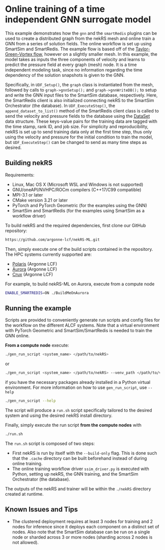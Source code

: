 # Online training of a time independent GNN surrogate model

This example demonstrates how the `gnn` and the `smartRedis` plugins can be used to create a distributed graph from the nekRS mesh and online train a GNN from a series of solution fields.
The online workflow is set up using SmartSim and SmartRedis.
The example flow is based off of the [Taylor-Green-Vortex flow](../tgv/README.md), however on a slightly smaller mesh. 
In this example, the model takes as inputs the three components of velocity and learns to predict the pressure field at every graph (mesh) node.
It is a time independent modeling task, since no information regarding the time dependency of the solution snapshots is given to the GNN.

Specifically, in `UDF_Setup()`, the `graph` class is instantiated from the mesh, followed by calls to `graph->gnnSetup();` and `graph->gnnWriteDB();` to setup and write the GNN input files to the SmartSim database, respectively. Here, the SmartRedis client is also initialized connecting nekRS to the SmartSim Orchestrator (the database).
In `UDF_ExecuteStep()`, the `append_dataset_to_list()` method of the SmartRedis client class is called to send the velocity and pressure fields to the database using the [DataSet](https://www.craylabs.org/docs/sr_data_structures.html#dataset) data structure. 
These keys-value pairs for the training data are tagged with the time stamp, rank ID, and job size.
For simplicity and reproducibility, nekRS is set up to send training data only at the first time step, thus only using the velocity and pressure for the initial condition to train the model, but `UDF_ExecuteStep()` can be changed to send as many time steps as desired.

## Building nekRS

Requirements:
* Linux, Mac OS X (Microsoft WSL and Windows is not supported) 
* GNU/oneAPI/NVHPC/ROCm compilers (C++17/C99 compatible)
* MPI-3.1 or later
* CMake version 3.21 or later 
* PyTorch and PyTorch Geometric (for the examples using the GNN)
* SmartSim and SmartRedis (for the examples using SmartSim as a workflow driver)

To build nekRS and the required dependencies, first clone our GitHub repository:

```sh
https://github.com/argonne-lcf/nekRS-ML.git
```

Then, simply execute one of the build scripts contained in the repository. 
The HPC systems currently supported are:
* [Polaris](https://docs.alcf.anl.gov/polaris/) (Argonne LCF)
* [Aurora](https://docs.alcf.anl.gov/aurora/) (Argonne LCF) 
* [Crux](https://docs.alcf.anl.gov/crux/) (Argonne LCF)

For example, to build nekRS-ML on Aurora, execute from a compute node

```sh
ENABLE_SMARTREDIS=ON ./BuildMeOnAurora
```

## Running the example

Scripts are provided to conveniently generate run scripts and config files for the workflow on the different ALCF systems.
Note that a virtual environment with PyTorch Geometric and SmartSim/SmartRedis is needed to train the GNN online.

**From a compute node** execute:
```sh
./gen_run_script <system_name> </path/to/nekRS>
```
or
```sh
./gen_run_script <system_name> </path/to/nekRS> --venv_path </path/to/venv>
```
if you have the necessary packages already installed in a Python virtual environment. For more information
on how to use `gen_run_script`, use `--help`

```sh
./gen_run_script --help
```

The script will produce a `run.sh` script specifically tailored to the desired system and using the desired nekRS install directory. 

Finally, simply execute the run script **from the compute nodes** with

```bash
./run.sh
```

The `run.sh` script is composed of two steps:

- First nekRS is run by itself with the `--build-only` flag. This is done such that the `.cache` directory can be built beforehand instead of during online training.
- The online training workflow driver `ssim_driver.py` is executed with Python, setting up nekRS, the GNN training, and the SmartSim Orchestrator (the database).

The outputs of the nekRS and trainer will be within the `./nekRS` directory created at runtime.

## Known Issues and Tips
- The clustered deployment requires at least 3 nodes for training and 2 nodes for inference since it deploys each component on a distinct set of nodes. Also note that the SmartSim database can be run on a single node or sharded across 3 or more nodes (sharding across 2 nodes is not allowed).
